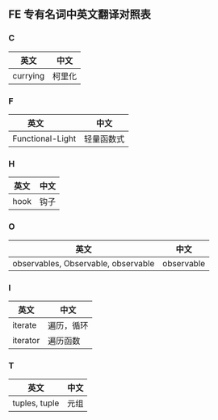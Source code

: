  ## FE 专有名词中英文翻译对照表

### C

英文         | 中文
------------ | -------------
currying | 柯里化

### F

英文         | 中文
------------ | -------------
Functional-Light | 轻量函数式

### H

英文         | 中文
------------ | -------------
hook | 钩子


### O

英文         | 中文
------------ | -------------
observables, Observable, observable | observable

### I

英文         | 中文
------------ | -------------
iterate | 遍历，循环
iterator | 遍历函数

### T

英文         | 中文
------------ | -------------
tuples, tuple | 元组
